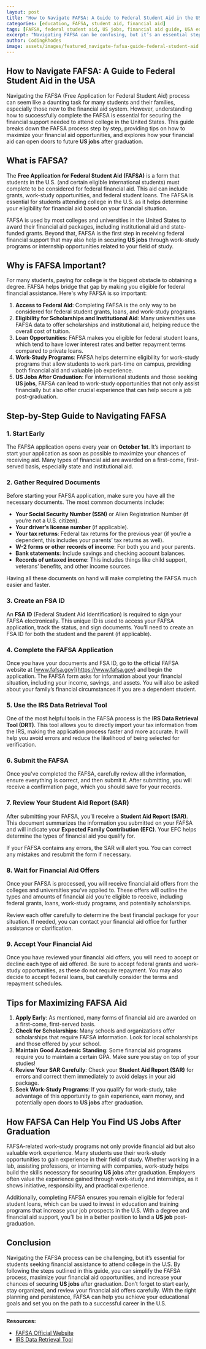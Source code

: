 ```yaml
---
layout: post
title: "How to Navigate FAFSA: A Guide to Federal Student Aid in the USA"
categories: [education, FAFSA, student aid, financial aid]
tags: [FAFSA, federal student aid, US jobs, financial aid guide, USA education, college funding]
excerpt: "Navigating FAFSA can be confusing, but it’s an essential step for securing federal student aid. This guide explains how to navigate the FAFSA process, find financial support, and how it relates to future US jobs."
author: CodingRhodes
image: assets/images/featured_navigate-fafsa-guide-federal-student-aid.webp
---
```


## How to Navigate FAFSA: A Guide to Federal Student Aid in the USA

Navigating the FAFSA (Free Application for Federal Student Aid) process can seem like a daunting task for many students and their families, especially those new to the financial aid system. However, understanding how to successfully complete the FAFSA is essential for securing the financial support needed to attend college in the United States. This guide breaks down the FAFSA process step by step, providing tips on how to maximize your financial aid opportunities, and explores how your financial aid can open doors to future **US jobs** after graduation.

## What is FAFSA?

The **Free Application for Federal Student Aid (FAFSA)** is a form that students in the U.S. (and certain eligible international students) must complete to be considered for federal financial aid. This aid can include grants, work-study opportunities, and federal student loans. The FAFSA is essential for students attending college in the U.S. as it helps determine your eligibility for financial aid based on your financial situation.

FAFSA is used by most colleges and universities in the United States to award their financial aid packages, including institutional aid and state-funded grants. Beyond that, FAFSA is the first step in receiving federal financial support that may also help in securing **US jobs** through work-study programs or internship opportunities related to your field of study.

## Why is FAFSA Important?

For many students, paying for college is the biggest obstacle to obtaining a degree. FAFSA helps bridge that gap by making you eligible for federal financial assistance. Here's why FAFSA is so important:

1. **Access to Federal Aid**: Completing FAFSA is the only way to be considered for federal student grants, loans, and work-study programs.
2. **Eligibility for Scholarships and Institutional Aid**: Many universities use FAFSA data to offer scholarships and institutional aid, helping reduce the overall cost of tuition.
3. **Loan Opportunities**: FAFSA makes you eligible for federal student loans, which tend to have lower interest rates and better repayment terms compared to private loans.
4. **Work-Study Programs**: FAFSA helps determine eligibility for work-study programs that allow students to work part-time on campus, providing both financial aid and valuable job experience.
5. **US Jobs After Graduation**: For international students and those seeking **US jobs**, FAFSA can lead to work-study opportunities that not only assist financially but also offer crucial experience that can help secure a job post-graduation.

## Step-by-Step Guide to Navigating FAFSA

### 1. **Start Early**

The FAFSA application opens every year on **October 1st**. It’s important to start your application as soon as possible to maximize your chances of receiving aid. Many types of financial aid are awarded on a first-come, first-served basis, especially state and institutional aid.

### 2. **Gather Required Documents**

Before starting your FAFSA application, make sure you have all the necessary documents. The most common documents include:

- **Your Social Security Number (SSN)** or Alien Registration Number (if you’re not a U.S. citizen).
- **Your driver’s license number** (if applicable).
- **Your tax returns**: Federal tax returns for the previous year (if you’re a dependent, this includes your parents’ tax returns as well).
- **W-2 forms or other records of income**: For both you and your parents.
- **Bank statements**: Include savings and checking account balances.
- **Records of untaxed income**: This includes things like child support, veterans’ benefits, and other income sources.

Having all these documents on hand will make completing the FAFSA much easier and faster.

### 3. **Create an FSA ID**

An **FSA ID** (Federal Student Aid Identification) is required to sign your FAFSA electronically. This unique ID is used to access your FAFSA application, track the status, and sign documents. You’ll need to create an FSA ID for both the student and the parent (if applicable).

### 4. **Complete the FAFSA Application**

Once you have your documents and FSA ID, go to the official FAFSA website at [www.fafsa.gov](https://www.fafsa.gov) and begin the application. The FAFSA form asks for information about your financial situation, including your income, savings, and assets. You will also be asked about your family’s financial circumstances if you are a dependent student.

### 5. **Use the IRS Data Retrieval Tool**

One of the most helpful tools in the FAFSA process is the **IRS Data Retrieval Tool (DRT)**. This tool allows you to directly import your tax information from the IRS, making the application process faster and more accurate. It will help you avoid errors and reduce the likelihood of being selected for verification.

### 6. **Submit the FAFSA**

Once you've completed the FAFSA, carefully review all the information, ensure everything is correct, and then submit it. After submitting, you will receive a confirmation page, which you should save for your records.

### 7. **Review Your Student Aid Report (SAR)**

After submitting your FAFSA, you’ll receive a **Student Aid Report (SAR)**. This document summarizes the information you submitted on your FAFSA and will indicate your **Expected Family Contribution (EFC)**. Your EFC helps determine the types of financial aid you qualify for.

If your FAFSA contains any errors, the SAR will alert you. You can correct any mistakes and resubmit the form if necessary.

### 8. **Wait for Financial Aid Offers**

Once your FAFSA is processed, you will receive financial aid offers from the colleges and universities you’ve applied to. These offers will outline the types and amounts of financial aid you’re eligible to receive, including federal grants, loans, work-study programs, and potentially scholarships.

Review each offer carefully to determine the best financial package for your situation. If needed, you can contact your financial aid office for further assistance or clarification.

### 9. **Accept Your Financial Aid**

Once you have reviewed your financial aid offers, you will need to accept or decline each type of aid offered. Be sure to accept federal grants and work-study opportunities, as these do not require repayment. You may also decide to accept federal loans, but carefully consider the terms and repayment schedules.

## Tips for Maximizing FAFSA Aid

1. **Apply Early**: As mentioned, many forms of financial aid are awarded on a first-come, first-served basis.
2. **Check for Scholarships**: Many schools and organizations offer scholarships that require FAFSA information. Look for local scholarships and those offered by your school.
3. **Maintain Good Academic Standing**: Some financial aid programs require you to maintain a certain GPA. Make sure you stay on top of your studies!
4. **Review Your SAR Carefully**: Check your **Student Aid Report (SAR)** for errors and correct them immediately to avoid delays in your aid package.
5. **Seek Work-Study Programs**: If you qualify for work-study, take advantage of this opportunity to gain experience, earn money, and potentially open doors to **US jobs** after graduation.

## How FAFSA Can Help You Find US Jobs After Graduation

FAFSA-related work-study programs not only provide financial aid but also valuable work experience. Many students use their work-study opportunities to gain experience in their field of study. Whether working in a lab, assisting professors, or interning with companies, work-study helps build the skills necessary for securing **US jobs** after graduation. Employers often value the experience gained through work-study and internships, as it shows initiative, responsibility, and practical experience.

Additionally, completing FAFSA ensures you remain eligible for federal student loans, which can be used to invest in education and training programs that increase your job prospects in the U.S. With a degree and financial aid support, you’ll be in a better position to land a **US job** post-graduation.

## Conclusion

Navigating the FAFSA process can be challenging, but it’s essential for students seeking financial assistance to attend college in the U.S. By following the steps outlined in this guide, you can simplify the FAFSA process, maximize your financial aid opportunities, and increase your chances of securing **US jobs** after graduation. Don’t forget to start early, stay organized, and review your financial aid offers carefully. With the right planning and persistence, FAFSA can help you achieve your educational goals and set you on the path to a successful career in the U.S.

---

**Resources:**
- [FAFSA Official Website](https://www.fafsa.gov)
- [IRS Data Retrieval Tool](https://www.irs.gov/individuals/irs-data-retrieval-tool)
